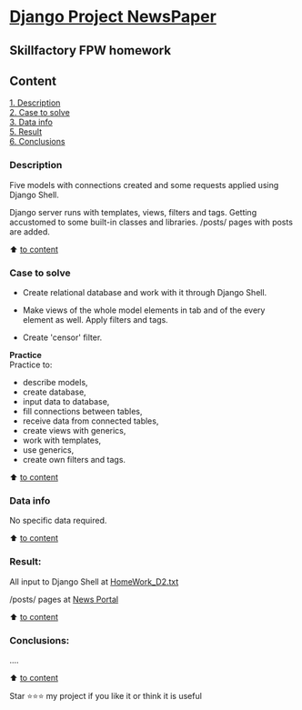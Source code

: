 # [Django Project NewsPaper](http://127.0.0.1:8000/posts/)
## Skillfactory FPW homework

## Content  
[1. Description](README.md#Description)  
[2. Case to solve](README.md#Case-to-solve)  
[3. Data info](README.md#Data-info)  
[5. Result](README.md#Result)    
[6. Conclusions](README.md#Conclusions) 

### Description
Five models with connections created and some requests applied using Django Shell.

Django server runs with templates, views, filters and tags. 
Getting accustomed to some built-in classes and libraries.
/posts/ pages with posts are added.

:arrow_up: [to content](README.md#Content)


### Case to solve    
- Create relational database and work with it through Django Shell.

- Make views of the whole model elements in tab and of the every element as well. Apply filters and tags.

- Create 'censor' filter.


**Practice**     
Practice to:
- describe models,
- create database,
- input data to database,
- fill connections between tables,
- receive data from connected tables,
- create views with generics,
- work with templates,
- use generics,
- create own filters and tags.

:arrow_up: [to content](README.md#Content)


### Data info
No specific data required.
  
:arrow_up: [to content](README.md#Content)


### Result:  
All input to Django Shell at [HomeWork_D2.txt](HomeWork_D2.txt) 

/posts/ pages at [News Portal](http://127.0.0.1:8000/posts/)


:arrow_up: [to content](README.md#Content)


### Conclusions:  
....

:arrow_up: [to content](README.md#Content)



Star ⭐️⭐️⭐️ my project if you like it or think it is useful
